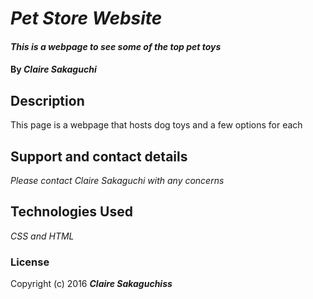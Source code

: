 # _Pet Store Website_

#### _This is a webpage to see some of the top pet toys_

#### By _**Claire Sakaguchi**_

## Description

This page is a webpage that hosts dog toys and a few options for each


## Support and contact details

_Please contact Claire Sakaguchi with any concerns_

## Technologies Used

_CSS and HTML_

### License

Copyright (c) 2016 **_Claire Sakaguchiss_**